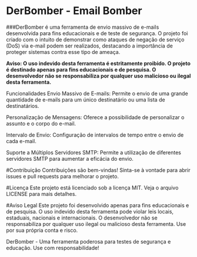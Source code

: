 # DerBomber - Email Bomber
###DerBomber é uma ferramenta de envio massivo de e-mails desenvolvida para fins educacionais e de teste de segurança. O projeto foi criado com o intuito de demonstrar como ataques de negação de serviço (DoS) via e-mail podem ser realizados, destacando a importância de proteger sistemas contra esse tipo de ameaça.

**Aviso: O uso indevido desta ferramenta é estritamente proibido. O projeto é destinado apenas para fins educacionais e de pesquisa. O desenvolvedor não se responsabiliza por qualquer uso malicioso ou ilegal desta ferramenta.**

Funcionalidades
Envio Massivo de E-mails: Permite o envio de uma grande quantidade de e-mails para um único destinatário ou uma lista de destinatários.

Personalização de Mensagens: Oferece a possibilidade de personalizar o assunto e o corpo do e-mail.

Intervalo de Envio: Configuração de intervalos de tempo entre o envio de cada e-mail.

Suporte a Múltiplos Servidores SMTP: Permite a utilização de diferentes servidores SMTP para aumentar a eficácia do envio.

#Contribuição
Contribuições são bem-vindas! Sinta-se à vontade para abrir issues e pull requests para melhorar o projeto.

#Licença
Este projeto está licenciado sob a licença MIT. Veja o arquivo LICENSE para mais detalhes.

#Aviso Legal
Este projeto foi desenvolvido apenas para fins educacionais e de pesquisa. O uso indevido desta ferramenta pode violar leis locais, estaduais, nacionais e internacionais. O desenvolvedor não se responsabiliza por qualquer uso ilegal ou malicioso desta ferramenta. Use por sua própria conta e risco.

DerBomber - Uma ferramenta poderosa para testes de segurança e educação. Use com responsabilidade!
